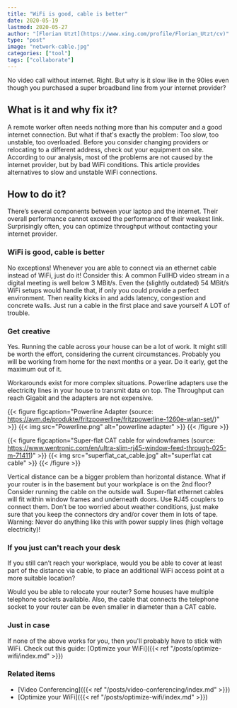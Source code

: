 ```yaml
---
title: "WiFi is good, cable is better"
date: 2020-05-19
lastmod: 2020-05-27
author: "[Florian Utzt](https://www.xing.com/profile/Florian_Utzt/cv)"
type: "post"
image: "network-cable.jpg"
categories: ["tool"]
tags: ["collaborate"]
---
```


No video call without internet. Right. But why is it slow like in the 90ies even though you purchased a super broadband line from your internet provider?

<!--more-->

## What is it and why fix it?

A remote worker often needs nothing more than his computer and a good internet connection. But what if that's exactly the problem: Too slow, too unstable, too overloaded. Before you consider changing providers or relocating to a different address, check out your equipment on site. According to our analysis, most of the problems are not caused by the internet provider, but by bad WiFi conditions. This article provides alternatives to slow and unstable WiFi connections.

## How to do it?

There’s several components between your laptop and the internet. Their overall performance cannot exceed the performance of their weakest link. Surprisingly often, you can optimize throughput without contacting your internet provider.

### WiFi is good, cable is better

No exceptions! Whenever you are able to connect via an ethernet cable instead of WiFi, just do it! Consider this: A common FullHD video stream in a digital meeting is well below 3 MBit/s. Even the (slightly outdated) 54 MBit/s WiFi setups would handle that, if only you could provide a perfect environment. Then reality kicks in and adds latency, congestion and  concrete walls. Just run a cable in the first place and save yourself A LOT of trouble.

### Get creative

Yes. Running the cable across your house can be a lot of work. It might still be worth the effort, considering the current circumstances. Probably you will be working from home for the next months or a year. Do it early, get the maximum out of it.

Workarounds exist for more complex situations. Powerline adapters use the electricity lines in your house to transmit data on top. The Throughput can reach Gigabit and the adapters are not expensive.

{{< figure figcaption="Powerline Adapter (source: https://avm.de/produkte/fritzpowerline/fritzpowerline-1260e-wlan-set/)" >}}
  {{< img src="Powerline.png" alt="powerline adapter" >}}
{{< /figure >}}

{{< figure figcaption="Super-flat CAT cable for windowframes (source: https://www.wentronic.com/en/ultra-slim-rj45-window-feed-through-025-m-71411)" >}}
  {{< img src="superflat_cat_cable.jpg" alt="superflat cat cable" >}}
{{< /figure >}}

Vertical distance can be a bigger problem than horizontal distance. What if your router is in the basement but your workplace is on the 2nd floor? Consider running the cable on the outside wall. Super-flat ethernet cables will fit within window frames and underneath doors. Use RJ45 couplers to connect them. Don’t be too worried about weather conditions, just make sure that you keep the connectors dry and/or cover them in lots of tape. Warning: Never do anything like this with power supply lines (high voltage electricity)!

### If you just can't reach your desk

If you still can’t reach your workplace, would you be able to cover at least part of the distance via cable, to place an additional WiFi access point at a more suitable location?

Would you be able to relocate your router? Some houses have multiple telephone sockets available. Also, the cable that connects the telephone socket to your router can be even smaller in diameter than a CAT cable.

### Just in case

If none of the above works for you, then you'll probably have to stick with WiFi. Check out this guide: 
[Optimize your WiFi]({{< ref "/posts/optimize-wifi/index.md" >}})

### Related items

* [Video Conferencing]({{< ref "/posts/video-conferencing/index.md" >}})
* [Optimize your WiFi]({{< ref "/posts/optimize-wifi/index.md" >}})
